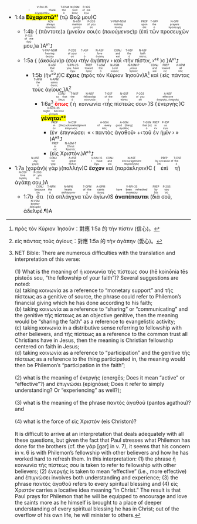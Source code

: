 
- 1:4a <RUBY><ruby><ruby><mark><strong>Εὐχαριστῶ°¹</strong></mark><rt>εὐχαριστέω</rt></ruby><rt>I thank</rt></ruby><rt>V-PAI-1S</rt></RUBY> (<RUBY><ruby><ruby>τῷ<rt>ὁ</rt></ruby><rt>the</rt></ruby><rt>T-DSM</rt></RUBY> <RUBY><ruby><ruby>Θεῷ<rt>θεός</rt></ruby><rt>God</rt></ruby><rt>N-DSM</rt></RUBY> <RUBY><ruby><ruby>μου<rt>ἐγώ</rt></ruby><rt>of me</rt></ruby><rt>P-1GS</rt></RUBY>)C 
	- 1:4b { (<RUBY><ruby><ruby>πάντοτε<rt>πάντοτε</rt></ruby><rt>always</rt></ruby><rt>ADV</rt></RUBY>)a (<RUBY><ruby><ruby>μνείαν<rt>μνεία</rt></ruby><rt>mention</rt></ruby><rt>N-ASF</rt></RUBY> <RUBY><ruby><ruby>σου<rt>σύ</rt></ruby><rt>of you</rt></ruby><rt>P-2GS</rt></RUBY>)c (<RUBY><ruby><ruby><em>ποιούμενος</em><rt>ποιέω</rt></ruby><rt>making</rt></ruby><rt>V-PMP-NSM</rt></RUBY>)p (<RUBY><ruby><ruby>ἐπὶ<rt>ἐπί</rt></ruby><rt>upon</rt></ruby><rt>PREP</rt></RUBY> <RUBY><ruby><ruby>τῶν<rt>ὁ</rt></ruby><rt>the</rt></ruby><rt>T-GPF</rt></RUBY> <RUBY><ruby><ruby>προσευχῶν<rt>προσευχή</rt></ruby><rt>prayers</rt></ruby><rt>N-GPF</rt></RUBY> <RUBY><ruby><ruby>μου,<rt>ἐγώ</rt></ruby><rt>of me</rt></ruby><rt>P-1GS</rt></RUBY>)a }A°¹⮥
	- 1:5a { (<RUBY><ruby><ruby><em>ἀκούων</em><rt>ἀκούω</rt></ruby><rt>hearing</rt></ruby><rt>V-PAP-NSM</rt></RUBY>)p (<RUBY><ruby><ruby>σου<rt>σύ</rt></ruby><rt>of your</rt></ruby><rt>P-2GS</rt></RUBY> ‹<RUBY><ruby><ruby>τὴν<rt>ὁ</rt></ruby><rt>-</rt></ruby><rt>T-ASF</rt></RUBY> <RUBY><ruby><ruby>ἀγάπην<rt>ἀγάπη</rt></ruby><rt>love</rt></ruby><rt>N-ASF</rt></RUBY> › <RUBY><ruby><ruby>καὶ<rt>καί</rt></ruby><rt>and</rt></ruby><rt>CONJ</rt></RUBY> ‹<RUBY><ruby><ruby>τὴν<rt>ὁ</rt></ruby><rt>the</rt></ruby><rt>T-ASF</rt></RUBY> <RUBY><ruby><ruby>πίστιν,<rt>πίστις</rt></ruby><rt>faith</rt></ruby><rt>N-ASF</rt></RUBY> ›°² )c }A°¹⮥
		- 1:5b (<RUBY><ruby><ruby>ἣν°²⮥<rt>ὅς</rt></ruby><rt>that</rt></ruby><rt>R-ASF</rt></RUBY>)C <RUBY><ruby><ruby><strong>ἔχεις</strong><rt>ἔχω</rt></ruby><rt>you have</rt></ruby><rt>V-PAI-2S</rt></RUBY> (<RUBY><ruby><ruby>πρὸς<rt>πρός</rt></ruby><rt>toward</rt></ruby><rt>PREP</rt></RUBY> <RUBY><ruby><ruby>τὸν<rt>ὁ</rt></ruby><rt>the</rt></ruby><rt>T-ASM</rt></RUBY> <RUBY><ruby><ruby>Κύριον<rt>κύριος</rt></ruby><rt>Lord</rt></ruby><rt>N-ASM</rt></RUBY> <RUBY><ruby><ruby>Ἰησοῦν<rt>Ἰησοῦς</rt></ruby><rt>Jesus</rt></ruby><rt>N-ASM-P</rt></RUBY>)A[^1] <RUBY><ruby><ruby>καὶ<rt>καί</rt></ruby><rt>and</rt></ruby><rt>CONJ</rt></RUBY> (<RUBY><ruby><ruby>εἰς<rt>εἰς</rt></ruby><rt>toward</rt></ruby><rt>PREP</rt></RUBY> <RUBY><ruby><ruby>πάντας<rt>πᾶς</rt></ruby><rt>all</rt></ruby><rt>A-APM</rt></RUBY> <RUBY><ruby><ruby>τοὺς<rt>ὁ</rt></ruby><rt>the</rt></ruby><rt>T-APM</rt></RUBY> <RUBY><ruby><ruby>ἁγίους,<rt>ἅγιος</rt></ruby><rt>saints</rt></ruby><rt>A-APM</rt></RUBY>)A[^2]
			- 1:6a[^3] <RUBY><ruby><ruby><strong><font color='red'>ὅπως</font></strong><rt>ὅπως</rt></ruby><rt>so that</rt></ruby><rt>CONJ</rt></RUBY> (<RUBY><ruby><ruby>ἡ<rt>ὁ</rt></ruby><rt>the</rt></ruby><rt>T-NSF</rt></RUBY> <RUBY><ruby><ruby>κοινωνία<rt>κοινωνία</rt></ruby><rt>fellowship</rt></ruby><rt>N-NSF</rt></RUBY> ‹<RUBY><ruby><ruby>τῆς<rt>ὁ</rt></ruby><rt>of the</rt></ruby><rt>T-GSF</rt></RUBY> <RUBY><ruby><ruby>πίστεώς<rt>πίστις</rt></ruby><rt>faith</rt></ruby><rt>N-GSF</rt></RUBY> <RUBY><ruby><ruby>σου<rt>σύ</rt></ruby><rt>of you</rt></ruby><rt>P-2GS</rt></RUBY>› )S (<RUBY><ruby><ruby>ἐνεργὴς<rt>ἐνεργής, ἐναργής</rt></ruby><rt>effective</rt></ruby><rt>A-NSF</rt></RUBY>)C <RUBY><ruby><ruby><mark><strong>γένηται°³</strong></mark><rt>γίνομαι</rt></ruby><rt>might become</rt></ruby><rt>V-ADS-3S</rt></RUBY> 
				- (<RUBY><ruby><ruby>ἐν<rt>ἐν</rt></ruby><rt>in</rt></ruby><rt>PREP</rt></RUBY> <RUBY><ruby><ruby>ἐπιγνώσει<rt>ἐπίγνωσις</rt></ruby><rt>[the] acknowledgment</rt></ruby><rt>N-DSF</rt></RUBY> « ‹ <RUBY><ruby><ruby>παντὸς<rt>πᾶς</rt></ruby><rt>of every</rt></ruby><rt>A-GSN</rt></RUBY> <RUBY><ruby><ruby>ἀγαθοῦ<rt>ἀγαθός</rt></ruby><rt>good [thing]</rt></ruby><rt>A-GSN</rt></RUBY>› +‹<RUBY><ruby><ruby>τοῦ<rt>ὁ</rt></ruby><rt>that [is]</rt></ruby><rt>T-GSN</rt></RUBY> <RUBY><ruby><ruby>ἐν<rt>ἐν</rt></ruby><rt>in</rt></ruby><rt>PREP</rt></RUBY> <RUBY><ruby><ruby>ἡμῖν<rt>ἐγώ</rt></ruby><rt>us</rt></ruby><rt>P-1DP</rt></RUBY> › » )A°³⮥
				- (<RUBY><ruby><ruby>εἰς<rt>εἰς</rt></ruby><rt>in</rt></ruby><rt>PREP</rt></RUBY> <RUBY><ruby><ruby>Χριστόν.<rt>Χριστός</rt></ruby><rt>Christ</rt></ruby><rt>N-ASM-T</rt></RUBY>)A°³⮥
- 1:7a (<RUBY><ruby><ruby>χαρὰν<rt>χαρά</rt></ruby><rt>Joy</rt></ruby><rt>N-ASF</rt></RUBY>)⦇ <RUBY><ruby><ruby>γὰρ<rt>γάρ</rt></ruby><rt>for</rt></ruby><rt>CONJ</rt></RUBY> ⦈(<RUBY><ruby><ruby>πολλὴν<rt>πολύς</rt></ruby><rt>great</rt></ruby><rt>A-ASF</rt></RUBY>)C <RUBY><ruby><ruby><strong>ἔσχον</strong><rt>ἔχω</rt></ruby><rt>I have</rt></ruby><rt>V-AAI-1S</rt></RUBY> <RUBY><ruby><ruby>καὶ<rt>καί</rt></ruby><rt>and</rt></ruby><rt>CONJ</rt></RUBY> (<RUBY><ruby><ruby>παράκλησιν<rt>παράκλησις</rt></ruby><rt>encouragement</rt></ruby><rt>N-ASF</rt></RUBY>)C (<RUBY><ruby><ruby>ἐπὶ<rt>ἐπί</rt></ruby><rt>by occasion of</rt></ruby><rt>PREP</rt></RUBY> <RUBY><ruby><ruby>τῇ<rt>ὁ</rt></ruby><rt>the</rt></ruby><rt>T-DSF</rt></RUBY> <RUBY><ruby><ruby>ἀγάπῃ<rt>ἀγάπη</rt></ruby><rt>love</rt></ruby><rt>N-DSF</rt></RUBY> <RUBY><ruby><ruby>σου,<rt>σύ</rt></ruby><rt>of you</rt></ruby><rt>P-2GS</rt></RUBY>)A 
	- 1:7b <RUBY><ruby><ruby>ὅτι<rt>ὅτι</rt></ruby><rt>because</rt></ruby><rt>CONJ</rt></RUBY> (<RUBY><ruby><ruby>τὰ<rt>ὁ</rt></ruby><rt>the</rt></ruby><rt>T-NPN</rt></RUBY> <RUBY><ruby><ruby>σπλάγχνα<rt>σπλάγχνον</rt></ruby><rt>hearts</rt></ruby><rt>N-NPN</rt></RUBY> <RUBY><ruby><ruby>τῶν<rt>ὁ</rt></ruby><rt>of the</rt></ruby><rt>T-GPM</rt></RUBY> <RUBY><ruby><ruby>ἁγίων<rt>ἅγιος</rt></ruby><rt>saints</rt></ruby><rt>A-GPM</rt></RUBY>)S <RUBY><ruby><ruby><strong>ἀναπέπαυται</strong><rt>ἀναπαύω</rt></ruby><rt>have been refreshed</rt></ruby><rt>V-RPI-3S</rt></RUBY> (<RUBY><ruby><ruby>διὰ<rt>διά</rt></ruby><rt>by</rt></ruby><rt>PREP</rt></RUBY> <RUBY><ruby><ruby>σοῦ,<rt>σύ</rt></ruby><rt>you</rt></ruby><rt>P-2GS</rt></RUBY> <RUBY><ruby><ruby>ἀδελφέ.¶<rt>ἀδελφός</rt></ruby><rt>brother</rt></ruby><rt>N-VSM</rt></RUBY>)A

[^1]: πρὸς τὸν Κύριον Ἰησοῦν：對應 1:5a 的 τὴν πίστιν (信心)。
[^2]: εἰς πάντας τοὺς ἁγίους：對應 1:5a 的 τὴν ἀγάπην (愛心)。
[^3]: NET Bible: There are numerous difficulties with the translation and interpretation of this verse: </br></br>
(1) What is the meaning of ἡ κοινωνία τῆς πίστεως σου (hē koinōnia tēs pisteōs sou, “the fellowship of your faith”)? Several suggestions are noted: </br>(a) taking κοινωνία as a reference to “monetary support” and τῆς πίστεως as a genitive of source, the phrase could refer to Philemon’s financial giving which he has done according to his faith; </br>(b) taking κοινωνία as a reference to “sharing” or “communicating” and the genitive τῆς πίστεως as an objective genitive, then the meaning would be “sharing the faith” as a reference to evangelistic activity; </br>(c) taking κοινωνία in a distributive sense referring to fellowship with other believers, and τῆς πίστεως as a reference to the common trust all Christians have in Jesus, then the meaning is Christian fellowship centered on faith in Jesus; </br>(d) taking κοινωνία as a reference to “participation” and the genitive τῆς πίστεως as a reference to the thing participated in, the meaning would then be Philemon’s “participation in the faith”; </br></br>
(2) what is the meaning of ἐνεργής (energēs; Does it mean “active” or “effective”?) and ἐπιγνώσει (epignōsei; Does it refer to simply understanding? Or “experiencing” as well?); </br></br> (3) what is the meaning of the phrase παντὸς ἀγαθοῦ (pantos agathou)? and </br></br>
(4) what is the force of εἰς Χριστόν (eis Christon)? </br></br>
It is difficult to arrive at an interpretation that deals adequately with all these questions, but given the fact that Paul stresses what Philemon has done for the brothers (cf. the γάρ [gar] in v. 7), it seems that his concern in v. 6 is with Philemon’s fellowship with other believers and how he has worked hard to refresh them. In this interpretation: (1) the phrase ἡ κοινωνία τῆς πίστεως σου is taken to refer to fellowship with other believers; (2) ἐνεργής is taken to mean “effective” (i.e., more effective) and ἐπιγνώσει involves both understanding and experience; (3) the phrase παντὸς ἀγαθοῦ refers to every spiritual blessing and (4) εἰς Χριστόν carries a locative idea meaning “in Christ.” The result is that Paul prays for Philemon that he will be equipped to encourage and love the saints more as he himself is brought to a place of deeper understanding of every spiritual blessing he has in Christ; out of the overflow of his own life, he will minister to others.
